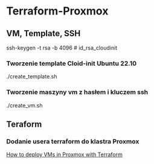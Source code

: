 # Terraform-Proxmox

## VM, Template, SSH

ssh-keygen -t rsa -b 4096 # id_rsa_cloudinit

### Tworzenie template Cloid-init Ubuntu 22.10

./create_template.sh

### Tworzenie maszyny vm z hasłem i kluczem ssh

./create_vm.sh

## Teraform

### Dodanie usera terraform do klastra Proxmox

[How to deploy VMs in Proxmox with Terraform](https://austinsnerdythings.com/2021/09/01/how-to-deploy-vms-in-proxmox-with-terraform/)

